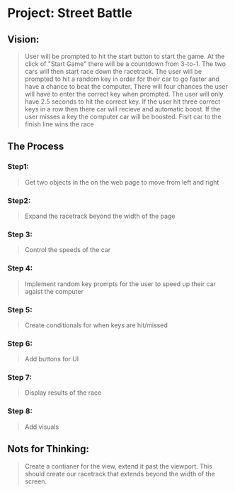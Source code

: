 # Project: Street Battle

## Vision: 
> User will be prompted to hit the start button to start the game. At the click of "Start Game" there will be a countdown from 3-to-1. The two cars will then start race down the racetrack. The user will be prompted to hit a random key in order for their car to go faster and have a chance to beat the computer. There will four chances the user will have to enter the correct key when prompted. The user will only have 2.5 seconds to hit the correct key. If the user hit three correct keys in a row then there car will recieve and automatic boost. If the user misses a key the computer car will be boosted. Fisrt car to the finish line wins the race
## The Process
### Step1: 
>Get two objects in the on the web page to move from left and right
### Step2: 
>Expand the racetrack beyond the width of the page
### Step 3: 
> Control the speeds of the car

### Step 4:
> Implement random key prompts for the user to speed up their car agaist the computer

### Step 5: 
> Create conditionals for when keys are hit/missed

### Step 6: 
> Add buttons for UI

### Step 7: 
> Display results of the race

### Step 8: 
> Add visuals

## Nots for Thinking:
> Create a contianer for the view, extend it past the viewport. This should create our racetrack that extends beyond the width of the screen. 